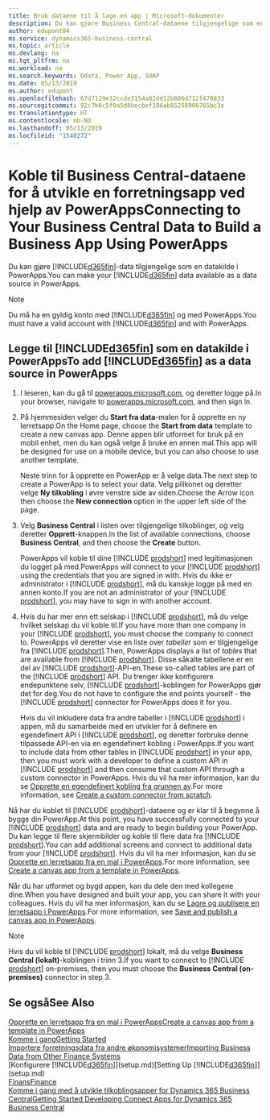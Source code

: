 ```yaml
---
title: Bruk dataene til å lage en app | Microsoft-dokumenter
description: Du kan gjøre Business Central-dataene tilgjengelige som en datakilde og angi en OData-URL-adresse til webtjenestene dine for å utvikle en forretningsapp ved hjelp av PowerApps.
author: edupont04
ms.service: dynamics365-business-central
ms.topic: article
ms.devlang: na
ms.tgt_pltfrm: na
ms.workload: na
ms.search.keywords: Odata, Power App, SOAP
ms.date: 05/13/2019
ms.author: edupont
ms.openlocfilehash: 67d7129e32ccde3154a02dd12b806d712f470833
ms.sourcegitcommit: 92c7b6c5f0a5d8becbef106ab85258906765bc3e
ms.translationtype: HT
ms.contentlocale: nb-NO
ms.lasthandoff: 05/13/2019
ms.locfileid: "1540272"
---
```

# <a name="connecting-to-your-business-central-data-to-build-a-business-app-using-powerapps"></a><span data-ttu-id="cd3e6-103">Koble til Business Central-dataene for å utvikle en forretningsapp ved hjelp av PowerApps</span><span class="sxs-lookup"><span data-stu-id="cd3e6-103">Connecting to Your Business Central Data to Build a Business App Using PowerApps</span></span>
<span data-ttu-id="cd3e6-104">Du kan gjøre [!INCLUDE[d365fin](includes/d365fin_md.md)]-data tilgjengelige som en datakilde i PowerApps.</span><span class="sxs-lookup"><span data-stu-id="cd3e6-104">You can make your [!INCLUDE[d365fin](includes/d365fin_md.md)] data available as a data source in PowerApps.</span></span>  

> [!NOTE]  
>   <span data-ttu-id="cd3e6-105">Du må ha en gyldig konto med [!INCLUDE[d365fin](includes/d365fin_md.md)] og med PowerApps.</span><span class="sxs-lookup"><span data-stu-id="cd3e6-105">You must have a valid account with [!INCLUDE[d365fin](includes/d365fin_md.md)] and with PowerApps.</span></span>  

## <a name="to-add-included365finincludesd365finmdmd-as-a-data-source-in-powerapps"></a><span data-ttu-id="cd3e6-106">Legge til [!INCLUDE[d365fin](includes/d365fin_md.md)] som en datakilde i PowerApps</span><span class="sxs-lookup"><span data-stu-id="cd3e6-106">To add [!INCLUDE[d365fin](includes/d365fin_md.md)] as a data source in PowerApps</span></span>
1. <span data-ttu-id="cd3e6-107">I leseren, kan du gå til [powerapps.microsoft.com](https://powerapps.microsoft.com/en-us/), og deretter logge på.</span><span class="sxs-lookup"><span data-stu-id="cd3e6-107">In your browser, navigate to [powerapps.microsoft.com](https://powerapps.microsoft.com/en-us/), and then sign in.</span></span>
2. <span data-ttu-id="cd3e6-108">På hjemmesiden velger du **Start fra data**-malen for å opprette en ny lerretsapp.</span><span class="sxs-lookup"><span data-stu-id="cd3e6-108">On the Home page, choose the **Start from data** template to create a new canvas app.</span></span> <span data-ttu-id="cd3e6-109">Denne appen blir utformet for bruk på en mobil enhet, men du kan også velge å bruke en annen mal.</span><span class="sxs-lookup"><span data-stu-id="cd3e6-109">This app will be designed for use on a mobile device, but you can also choose to use another template.</span></span>

    <span data-ttu-id="cd3e6-110">Neste trinn for å opprette en PowerApp er å velge data.</span><span class="sxs-lookup"><span data-stu-id="cd3e6-110">The next step to create a PowerApp is to select your data.</span></span> <span data-ttu-id="cd3e6-111">Velg pilikonet og deretter velge **Ny tilkobling** i øvre venstre side av siden.</span><span class="sxs-lookup"><span data-stu-id="cd3e6-111">Choose the Arrow icon then choose the **New connection** option in the upper left side of the page.</span></span>
3. <span data-ttu-id="cd3e6-112">Velg **Business Central** i listen over tilgjengelige tilkoblinger, og velg deretter **Opprett**-knappen.</span><span class="sxs-lookup"><span data-stu-id="cd3e6-112">In the list of available connections, choose **Business Central**, and then choose the **Create** button.</span></span>

    <span data-ttu-id="cd3e6-113">PowerApps vil koble til dine [!INCLUDE [prodshort](includes/prodshort.md)] med legitimasjonen du logget på med.</span><span class="sxs-lookup"><span data-stu-id="cd3e6-113">PowerApps will connect to your [!INCLUDE [prodshort](includes/prodshort.md)] using the credentials that you are signed in with.</span></span> <span data-ttu-id="cd3e6-114">Hvis du ikke er administrator i [!INCLUDE [prodshort](includes/prodshort.md)], må du kanskje logge på med en annen konto.</span><span class="sxs-lookup"><span data-stu-id="cd3e6-114">If you are not an administrator of your [!INCLUDE [prodshort](includes/prodshort.md)], you may have to sign in with another account.</span></span>  

4. <span data-ttu-id="cd3e6-115">Hvis du har mer enn ett selskap i [!INCLUDE [prodshort](includes/prodshort.md)], må du velge hvilket selskap du vil koble til.</span><span class="sxs-lookup"><span data-stu-id="cd3e6-115">If you have more than one company in your [!INCLUDE [prodshort](includes/prodshort.md)], you must choose the company to connect to.</span></span> <span data-ttu-id="cd3e6-116">PowerApps vil deretter vise en liste over *tabeller* som er tilgjengelige fra [!INCLUDE [prodshort](includes/prodshort.md)].</span><span class="sxs-lookup"><span data-stu-id="cd3e6-116">Then, PowerApps displays a list of *tables* that are available from [!INCLUDE [prodshort](includes/prodshort.md)].</span></span> <span data-ttu-id="cd3e6-117">Disse såkalte tabellene er en del av [!INCLUDE [prodshort](includes/prodshort.md)]-API-en.</span><span class="sxs-lookup"><span data-stu-id="cd3e6-117">These so-called tables are part of the [!INCLUDE [prodshort](includes/prodshort.md)] API.</span></span> <span data-ttu-id="cd3e6-118">Du trenger ikke konfigurere endepunktene selv, [!INCLUDE [prodshort](includes/prodshort.md)]-koblingen for PowerApps gjør det for deg.</span><span class="sxs-lookup"><span data-stu-id="cd3e6-118">You do not have to configure the end points yourself - the [!INCLUDE [prodshort](includes/prodshort.md)] connector for PowerApps does it for you.</span></span>  

    <span data-ttu-id="cd3e6-119">Hvis du vil inkludere data fra andre tabeller i [!INCLUDE [prodshort](includes/prodshort.md)] i appen, må du samarbeide med en utvikler for å definere en egendefinert API i [!INCLUDE [prodshort](includes/prodshort.md)], og deretter forbruke denne tilpassede API-en via en egendefinert kobling i PowerApps.</span><span class="sxs-lookup"><span data-stu-id="cd3e6-119">If you want to include data from other tables in [!INCLUDE [prodshort](includes/prodshort.md)] in your app, then you must work with a developer to define a custom API in [!INCLUDE [prodshort](includes/prodshort.md)] and then consume that custom API through a custom connector in PowerApps.</span></span> <span data-ttu-id="cd3e6-120">Hvis du vil ha mer informasjon, kan du se [Opprette en egendefinert kobling fra grunnen av](/connectors/custom-connectors/define-blank).</span><span class="sxs-lookup"><span data-stu-id="cd3e6-120">For more information, see [Create a custom connector from scratch](/connectors/custom-connectors/define-blank).</span></span>  

<span data-ttu-id="cd3e6-121">Nå har du koblet til [!INCLUDE [prodshort](includes/prodshort.md)]-dataene og er klar til å begynne å bygge din PowerApp.</span><span class="sxs-lookup"><span data-stu-id="cd3e6-121">At this point, you have successfully connected to your [!INCLUDE [prodshort](includes/prodshort.md)] data and are ready to begin building your PowerApp.</span></span> <span data-ttu-id="cd3e6-122">Du kan legge til flere skjermbilder og koble til flere data fra [!INCLUDE [prodshort](includes/prodshort.md)].</span><span class="sxs-lookup"><span data-stu-id="cd3e6-122">You can add additional screens and connect to additional data from your [!INCLUDE [prodshort](includes/prodshort.md)].</span></span> <span data-ttu-id="cd3e6-123">Hvis du vil ha mer informasjon, kan du se [Opprette en lerretsapp fra en mal i PowerApps](/powerapps/maker/canvas-apps/get-started-test-drive).</span><span class="sxs-lookup"><span data-stu-id="cd3e6-123">For more information, see [Create a canvas app from a template in PowerApps](/powerapps/maker/canvas-apps/get-started-test-drive).</span></span>  

<span data-ttu-id="cd3e6-124">Når du har utformet og bygd appen, kan du dele den med kollegene dine.</span><span class="sxs-lookup"><span data-stu-id="cd3e6-124">When you have designed and built your app, you can share it with your colleagues.</span></span> <span data-ttu-id="cd3e6-125">Hvis du vil ha mer informasjon, kan du se [Lagre og publisere en lerretsapp i PowerApps](/powerapps/maker/canvas-apps/save-publish-app).</span><span class="sxs-lookup"><span data-stu-id="cd3e6-125">For more information, see [Save and publish a canvas app in PowerApps](/powerapps/maker/canvas-apps/save-publish-app).</span></span>  

> [!NOTE]
> <span data-ttu-id="cd3e6-126">Hvis du vil koble til [!INCLUDE [prodshort](includes/prodshort.md)] lokalt, må du velge **Business Central (lokalt)**-koblingen i trinn 3.</span><span class="sxs-lookup"><span data-stu-id="cd3e6-126">If you want to connect to [!INCLUDE [prodshort](includes/prodshort.md)] on-premises, then you must choose the **Business Central (on-premises)** connector in step 3.</span></span>  

## <a name="see-also"></a><span data-ttu-id="cd3e6-127">Se også</span><span class="sxs-lookup"><span data-stu-id="cd3e6-127">See Also</span></span>

[<span data-ttu-id="cd3e6-128">Opprette en lerretsapp fra en mal i PowerApps</span><span class="sxs-lookup"><span data-stu-id="cd3e6-128">Create a canvas app from a template in PowerApps</span></span>](/powerapps/maker/canvas-apps/get-started-test-drive)  
[<span data-ttu-id="cd3e6-129">Komme i gang</span><span class="sxs-lookup"><span data-stu-id="cd3e6-129">Getting Started</span></span>](product-get-started.md)  
[<span data-ttu-id="cd3e6-130">Importere forretningsdata fra andre økonomisystemer</span><span class="sxs-lookup"><span data-stu-id="cd3e6-130">Importing Business Data from Other Finance Systems</span></span>](across-import-data-configuration-packages.md)  
<span data-ttu-id="cd3e6-131">[Konfigurere [!INCLUDE[d365fin](includes/d365fin_md.md)]](setup.md)</span><span class="sxs-lookup"><span data-stu-id="cd3e6-131">[Setting Up [!INCLUDE[d365fin](includes/d365fin_md.md)]](setup.md)</span></span>  
[<span data-ttu-id="cd3e6-132">Finans</span><span class="sxs-lookup"><span data-stu-id="cd3e6-132">Finance</span></span>](finance.md)  
[<span data-ttu-id="cd3e6-133">Komme i gang med å utvikle tilkoblingsapper for Dynamics 365 Business Central</span><span class="sxs-lookup"><span data-stu-id="cd3e6-133">Getting Started Developing Connect Apps for Dynamics 365 Business Central</span></span>](/dynamics365/business-central/dev-itpro/developer/devenv-develop-connect-apps)  
